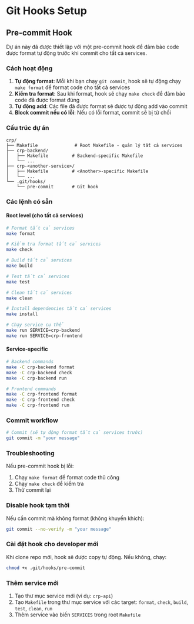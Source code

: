 # Git Hooks Setup

## Pre-commit Hook

Dự án này đã được thiết lập với một pre-commit hook để đảm bảo code được format tự động trước khi commit cho tất cả services.

### Cách hoạt động

1. **Tự động format**: Mỗi khi bạn chạy `git commit`, hook sẽ tự động chạy `make format` để format code cho tất cả services
2. **Kiểm tra format**: Sau khi format, hook sẽ chạy `make check` để đảm bảo code đã được format đúng
3. **Tự động add**: Các file đã được format sẽ được tự động add vào commit
4. **Block commit nếu có lỗi**: Nếu có lỗi format, commit sẽ bị từ chối

### Cấu trúc dự án

```
crp/
├── Makefile              # Root Makefile - quản lý tất cả services
├── crp-backend/
│   ├── Makefile         # Backend-specific Makefile
│   └── ...
├── crp-<another-service>/
│   ├── Makefile         # <Another>-specific Makefile
│   └── ...
└── .git/hooks/
    └── pre-commit       # Git hook
```

### Các lệnh có sẵn

#### Root level (cho tất cả services)

```bash
# Format tất cả services
make format

# Kiểm tra format tất cả services
make check

# Build tất cả services
make build

# Test tất cả services
make test

# Clean tất cả services
make clean

# Install dependencies tất cả services
make install

# Chạy service cụ thể
make run SERVICE=crp-backend
make run SERVICE=crp-frontend
```

#### Service-specific

```bash
# Backend commands
make -C crp-backend format
make -C crp-backend check
make -C crp-backend run

# Frontend commands
make -C crp-frontend format
make -C crp-frontend check
make -C crp-frontend run
```

### Commit workflow

```bash
# Commit (sẽ tự động format tất cả services trước)
git commit -m "your message"
```

### Troubleshooting

Nếu pre-commit hook bị lỗi:

1. Chạy `make format` để format code thủ công
2. Chạy `make check` để kiểm tra
3. Thử commit lại

### Disable hook tạm thời

Nếu cần commit mà không format (không khuyến khích):

```bash
git commit --no-verify -m "your message"
```

### Cài đặt hook cho developer mới

Khi clone repo mới, hook sẽ được copy tự động. Nếu không, chạy:

```bash
chmod +x .git/hooks/pre-commit
```

### Thêm service mới

1. Tạo thư mục service mới (ví dụ: `crp-api`)
2. Tạo `Makefile` trong thư mục service với các target: `format`, `check`, `build`, `test`, `clean`, `run`
3. Thêm service vào biến `SERVICES` trong root `Makefile`
